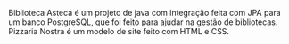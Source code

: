 Biblioteca Asteca é um projeto de java com integração feita com JPA para um banco PostgreSQL, que foi feito para ajudar na gestão de bibliotecas.
Pizzaria Nostra é um modelo de site feito com HTML e CSS.

